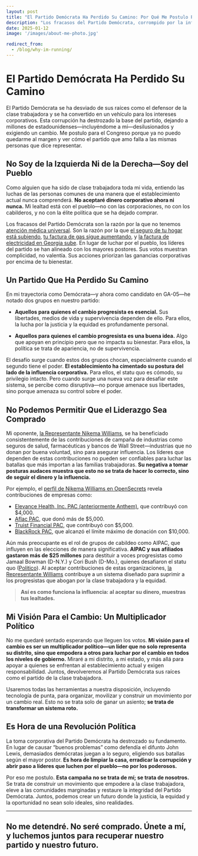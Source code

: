 ```yaml
---
layout: post
title: "El Partido Demócrata Ha Perdido Su Camino: Por Qué Me Postulo Para el Congreso"
description: "Los fracasos del Partido Demócrata, corrompido por la influencia corporativa, me han impulsado a luchar por su regreso a sus raíces."
date: 2025-01-12
image: '/images/about-me-photo.jpg'

redirect_from:
  - /blog/why-im-running/
---
```


# El Partido Demócrata Ha Perdido Su Camino

El Partido Demócrata se ha desviado de sus raíces como el defensor de la clase trabajadora y se ha convertido en un vehículo para los intereses corporativos. Esta corrupción ha destrozado la base del partido, dejando a millones de estadounidenses—incluyéndome a mí—desilusionados y exigiendo un cambio. Me postulo para el Congreso porque ya no puedo quedarme al margen y ver cómo el partido que amo falla a las mismas personas que dice representar.

## No Soy de la Izquierda Ni de la Derecha—Soy del Pueblo

Como alguien que ha sido de clase trabajadora toda mi vida, entiendo las luchas de las personas comunes de una manera que el establecimiento actual nunca comprenderá. **No aceptaré dinero corporativo ahora ni nunca.** Mi lealtad está con el pueblo—no con las corporaciones, no con los cabilderos, y no con la élite política que se ha dejado comprar.

Los fracasos del Partido Demócrata son la razón por la que no tenemos [atención médica universal](https://www.fec.gov/data/receipts/?cycle=2024&data_type=processed&committee_id=C00752584&contributor_name=C00197228&two_year_transaction_period=2024&line_number=F3-11C). Son la razón por la que [el seguro de tu hogar está subiendo](https://www.fec.gov/data/receipts/?cycle=2024&data_type=processed&committee_id=C00752584&contributor_name=C00040253&two_year_transaction_period=2024&line_number=F3-11C), [tu factura de gas sigue aumentando](https://www.fec.gov/data/receipts/?cycle=2024&data_type=processed&committee_id=C00752584&contributor_name=gas&two_year_transaction_period=2024&line_number=F3-11C), y [la factura de electricidad en Georgia sube](https://www.fec.gov/data/receipts/?cycle=2024&data_type=processed&committee_id=C00752584&contributor_name=C00119776&two_year_transaction_period=2024&line_number=F3-11C). En lugar de luchar por el pueblo, los líderes del partido se han alineado con los mayores postores. Sus votos muestran complicidad, no valentía. Sus acciones priorizan las ganancias corporativas por encima de tu bienestar.

## Un Partido Que Ha Perdido Su Camino

En mi trayectoria como Demócrata—y ahora como candidato en GA-05—he notado dos grupos en nuestro partido:

- **Aquellos para quienes el cambio progresista es esencial.** Sus libertades, medios de vida y supervivencia dependen de ello. Para ellos, la lucha por la justicia y la equidad es profundamente personal.

- **Aquellos para quienes el cambio progresista es una buena idea.** Algo que apoyan en principio pero que no impacta su bienestar. Para ellos, la política se trata de apariencia, no de supervivencia.

El desafío surge cuando estos dos grupos chocan, especialmente cuando el segundo tiene el poder. **El establecimiento ha cimentado su postura del lado de la influencia corporativa.** Para ellos, el statu quo es cómodo, su privilegio intacto. Pero cuando surge una nueva voz para desafiar este sistema, se percibe como disruptiva—no porque amenace sus libertades, sino porque amenaza su control sobre el poder.

## No Podemos Permitir Que el Liderazgo Sea Comprado

Mi oponente, [la Representante Nikema Williams](https://www.opensecrets.org/members-of-congress/nikema-williams/summary?cid=N00047361), se ha beneficiado consistentemente de las contribuciones de campaña de industrias como seguros de salud, farmacéuticas y bancos de Wall Street—industrias que no donan por buena voluntad, sino para asegurar influencia. Los líderes que dependen de estas contribuciones no pueden ser confiables para luchar las batallas que más importan a las familias trabajadoras. **Su negativa a tomar posturas audaces muestra que esto no se trata de hacer lo correcto, sino de seguir el dinero y la influencia.**

Por ejemplo, el [perfil de Nikema Williams en OpenSecrets](https://www.opensecrets.org/members-of-congress/nikema-williams/summary?cid=N00047361) revela contribuciones de empresas como:

- [Elevance Health, Inc. PAC (anteriormente Anthem)](https://www.fec.gov/data/receipts/?cycle=2024&data_type=processed&committee_id=C00752584&contributor_name=C00197228&two_year_transaction_period=2024&line_number=F3-11C), que contribuyó con $4,000.
- [Aflac PAC](https://www.fec.gov/data/receipts/?cycle=2024&data_type=processed&committee_id=C00752584&contributor_name=C00034157&two_year_transaction_period=2024&line_number=F3-11C), que donó más de $5,000.
- [Truist Financial PAC](https://www.fec.gov/data/receipts/?cycle=2024&data_type=processed&committee_id=C00752584&contributor_name=C00386524&two_year_transaction_period=2024&line_number=F3-11C), que contribuyó con $5,000.
- [BlackRock PAC](https://www.fec.gov/data/receipts/?cycle=2024&data_type=processed&committee_id=C00752584&contributor_name=C00479246&two_year_transaction_period=2024&line_number=F3-11C), que alcanzó el límite máximo de donación con $10,000.

Aún más preocupante es el rol de grupos de cabildeo como AIPAC, que influyen en las elecciones de manera significativa. **AIPAC y sus afiliados gastaron más de $25 millones** para destituir a voces progresistas como Jamaal Bowman (D-N.Y.) y Cori Bush (D-Mo.), quienes desafiaron el statu quo ([Politico](https://www.politico.com/news/2024/08/13/progressives-aipac-elections-threat-00173709)). Al aceptar contribuciones de estas organizaciones, [la Representante Williams](https://www.opensecrets.org/members-of-congress/nikema-williams/summary?cid=N00047361) contribuye a un sistema diseñado para suprimir a los progresistas que abogan por la clase trabajadora y la equidad.

> **Así es como funciona la influencia: al aceptar su dinero, muestras tus lealtades.**

## Mi Visión Para el Cambio: Un Multiplicador Político

No me quedaré sentado esperando que lleguen los votos. **Mi visión para el cambio es ser un multiplicador político—un líder que no solo representa su distrito, sino que empodera a otros para luchar por el cambio en todos los niveles de gobierno.** Miraré a mi distrito, a mi estado, y más allá para apoyar a quienes se enfrentan al establecimiento actual y exigen responsabilidad. Juntos, devolveremos al Partido Demócrata sus raíces como el partido de la clase trabajadora.

Usaremos todas las herramientas a nuestra disposición, incluyendo tecnología de punta, para organizar, movilizar y construir un movimiento por un cambio real. Esto no se trata solo de ganar un asiento; **se trata de transformar un sistema roto.**

## Es Hora de una Revolución Política

La toma corporativa del Partido Demócrata ha destrozado su fundamento. En lugar de causar “buenos problemas” como defendía el difunto John Lewis, demasiados demócratas juegan a lo seguro, eligiendo sus batallas según el mayor postor. **Es hora de limpiar la casa, erradicar la corrupción y abrir paso a líderes que luchen por el pueblo—no por los poderosos.**

Por eso me postulo. **Esta campaña no se trata de mí; se trata de nosotros.** Se trata de construir un movimiento que empodere a la clase trabajadora, eleve a las comunidades marginadas y restaure la integridad del Partido Demócrata. Juntos, podemos crear un futuro donde la justicia, la equidad y la oportunidad no sean solo ideales, sino realidades.

---

## **No me detendré. No seré comprado. Únete a mí, y luchemos juntos para recuperar nuestro partido y nuestro futuro.**
